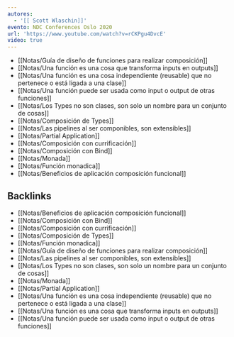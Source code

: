 ```yaml
---
autores:
  - '[[ Scott Wlaschin]]'
evento: NDC Conferences Oslo 2020
url: 'https://www.youtube.com/watch?v=rCKPgu4DvcE'
video: true
---
```

- [[Notas/Guía de diseño de funciones para realizar composición]]
- [[Notas/Una función es una  cosa  que transforma inputs en outputs]]
- [[Notas/Una función es una  cosa  independiente (reusable) que no pertenece o está ligada a una clase]]
- [[Notas/Una función puede ser usada como input o output de otras funciones]]
- [[Notas/Los Types no son clases, son solo un nombre para un conjunto de cosas]]
- [[Notas/Composición de Types]]
- [[Notas/Las pipelines al ser componibles, son extensibles]]
- [[Notas/Partial Application]]
- [[Notas/Composición con currificación]]
- [[Notas/Composición con Bind]]
- [[Notas/Monada]]
- [[Notas/Función monadica]]
- [[Notas/Beneficios de aplicación composición funcional]]

<!-- backlinks:start -->

## Backlinks

- [[Notas/Beneficios de aplicación composición funcional]]
- [[Notas/Composición con Bind]]
- [[Notas/Composición con currificación]]
- [[Notas/Composición de Types]]
- [[Notas/Función monadica]]
- [[Notas/Guía de diseño de funciones para realizar composición]]
- [[Notas/Las pipelines al ser componibles, son extensibles]]
- [[Notas/Los Types no son clases, son solo un nombre para un conjunto de cosas]]
- [[Notas/Monada]]
- [[Notas/Partial Application]]
- [[Notas/Una función es una  cosa  independiente (reusable) que no pertenece o está ligada a una clase]]
- [[Notas/Una función es una  cosa  que transforma inputs en outputs]]
- [[Notas/Una función puede ser usada como input o output de otras funciones]]

<!-- backlinks:end -->
